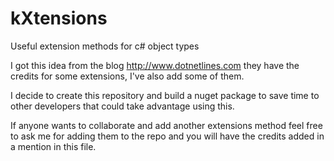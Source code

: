 kXtensions
==========

Useful extension methods for c# object types

I got this idea from the blog http://www.dotnetlines.com they have the credits for some extensions, I've also add some of them.

I decide to create this repository and build a nuget package to save time to other developers that could take advantage using this.

If anyone wants to collaborate and add another extensions method feel free to ask me for adding them to the repo and you will have the credits added in a mention in this file.
